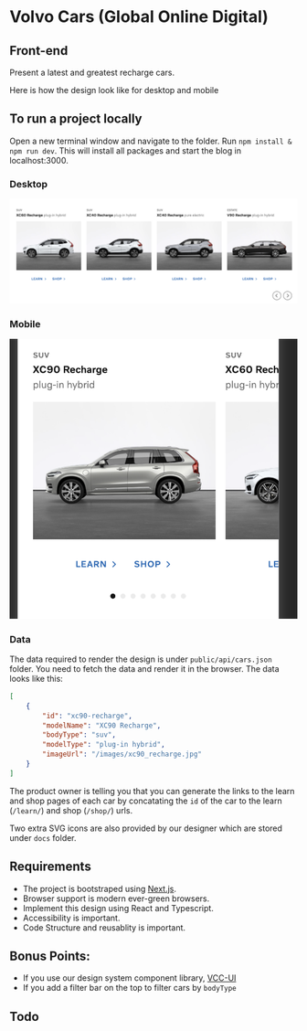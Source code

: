 # Volvo Cars (Global Online Digital)

## Front-end

Present a latest and greatest recharge cars.

Here is how the design look like for desktop and mobile

## To run a project locally

Open a new terminal window and navigate to the folder.
Run `npm install & npm run dev`.
This will install all packages and start the blog in localhost:3000.


### Desktop

![ProductListDesktop](./docs/ProductList-Desktop.png)

### Mobile

![ProductListDesktop](./docs/ProductList-Mobile.png)

### Data

The data required to render the design is under `public/api/cars.json` folder. You need to fetch the data and render it in the browser. The data looks like this:

```json
[
    {
        "id": "xc90-recharge",
        "modelName": "XC90 Recharge",
        "bodyType": "suv",
        "modelType": "plug-in hybrid",
        "imageUrl": "/images/xc90_recharge.jpg"
    }
]
```

The product owner is telling you that you can generate the links to the learn and shop pages of each car by concatating the `id` of the car to the learn (`/learn/`) and shop (`/shop/`) urls.

Two extra SVG icons are also provided by our designer which are stored under `docs` folder.

## Requirements

-   The project is bootstraped using [Next.js](https://nextjs.org/).
-   Browser support is modern ever-green browsers.
-   Implement this design using React and Typescript.
-   Accessibility is important.
-   Code Structure and reusablity is important.

## Bonus Points:

-   If you use our design system component library, [VCC-UI](https://vcc-ui.vercel.app/)
-   If you add a filter bar on the top to filter cars by `bodyType`


## Todo
